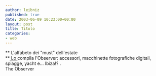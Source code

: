 ```yaml
---
author: leibniz
published: true
date: 2003-06-09 10:23:00+00:00
layout: post
title: Titolo
categories:
- web
---
```


 **   L'alfabeto dei "must" dell'estate   
**[ Lo ](http://www.observer.co.uk/magazine/story/0,11913,972696,00.html)compila l'Observer: accessori, macchinette fotografiche digitali, spiagge, yacht e... Ibiza!?   .   
  The Observer
